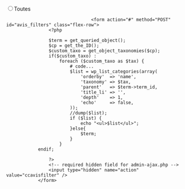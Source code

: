 <div class="flex-row">
                        <input type="radio" value="all_categ" id="all_categ" class="avis_filter" name="category_avis_filters"><label for="all_categ">Toutes</label>







                                    <form action="#" method="POST" id="avis_filters" class="flex-row">
                    <?php

                    $term = get_queried_object();
                    $cp = get_the_ID();
                    $custom_taxo = get_object_taxonomies($cp);
                    if($custom_taxo) :
                        foreach ($custom_taxo as $tax) {
                            # code...
                            $list = wp_list_categories(array(
                                'orderby'  => 'name',
                                'taxonomy' => $tax,
                                'parent'   => $term->term_id,
                                'title_li' => '',
                                'depth'    => 1,
                                'echo'     => false,
                            ));
                            //dump($list);
                            if ($list) {
                                echo "<ul>$list</ul>";
                            }else{
                                $term;
                            }
                        }
                endif;

                    ?>
                    <!-- required hidden field for admin-ajax.php -->
                    <input type="hidden" name="action" value="ccavisfilter" />
                </form>
